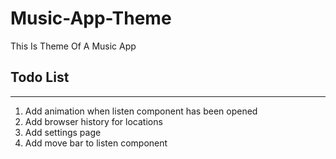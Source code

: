 # Music-App-Theme
This Is Theme Of A Music App
## Todo List 
---



1. Add animation when listen component has been opened
2. Add browser history for locations 
3. Add settings page 
4. Add move bar to listen component 

